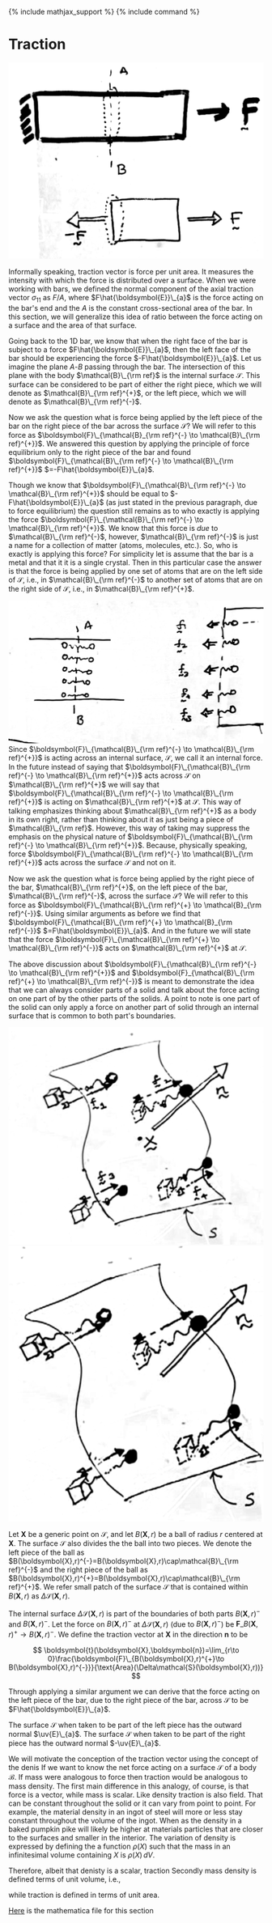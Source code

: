 {% include mathjax_support %}
{% include command %}


# Traction

![](2021-10-02-20-23-45.png)

Informally speaking, traction vector is force per unit area. It measures the intensity with which the force is distributed over a surface. When we were working with bars, we defined the normal component of the axial traction vector $\sigma_{11}$ as $F/A$, where $F\hat{\boldsymbol{E}}\_{a}$ is the force acting on the bar's end and the $A$ is the constant cross-sectional area of the bar. In this section, we will generalize this idea of ratio between the force acting on a surface and the area of that surface. 


Going back to the 1D bar, we know that when the right face of the bar is subject to a force $F\hat{\boldsymbol{E}}\_{a}$, then the left face of the bar should be experiencing the force $-F\hat{\boldsymbol{E}}\_{a}$. Let us imagine  the plane $A$-$B$ passing through the bar. The intersection of this plane with the body $\mathcal{B}\_{\rm ref}$ is the internal surface $\mathcal{S}$. This surface can be considered to be part of either the right piece, which we will denote as $\mathcal{B}\_{\rm ref}^{+}$, or the left piece, which we will denote as $\mathcal{B}\_{\rm ref}^{-}$.


Now we ask the question what is force being applied by the left piece of the bar on the right piece of the bar across the surface $\mathcal{S}$? We will refer to this force as $\boldsymbol{F}\_{\mathcal{B}_{\rm ref}^{-} \to \mathcal{B}\_{\rm ref}^{+}}$. We answered this question by applying the principle of force equilibrium only to the right piece of the bar and found $\boldsymbol{F}\_{\mathcal{B}\_{\rm ref}^{-} \to \mathcal{B}\_{\rm ref}^{+}}$ $=-F\hat{\boldsymbol{E}}\_{a}$. 

Though we know that $\boldsymbol{F}\_{\mathcal{B}\_{\rm ref}^{-} \to \mathcal{B}\_{\rm ref}^{+}}$ should be equal to  $-F\hat{\boldsymbol{E}}\_{a}$ (as just stated in the previous paragraph, due to force equilibrium) the question still remains as to who exactly is applying the force $\boldsymbol{F}\_{\mathcal{B}\_{\rm ref}^{-} \to \mathcal{B}\_{\rm ref}^{+}}$. We know that this force is _due_ to $\mathcal{B}\_{\rm ref}^{-}$, however,  $\mathcal{B}\_{\rm ref}^{-}$ is just a name for a collection of matter (atoms, molecules, etc.). So, who is exactly is applying this force? For simplicity let is assume that the bar is a metal and that it it is a  single crystal. Then in this particular case the answer is that the force is being applied by  one set of atoms that are on the left side of $\mathcal{S}$, i.e., in  $\mathcal{B}\_{\rm ref}^{-}$ to another set of atoms that are on the right side of $\mathcal{S}$, i.e., in $\mathcal{B}\_{\rm ref}^{+}$. 

![](2021-10-02-23-20-02.png)
Since $\boldsymbol{F}\_{\mathcal{B}\_{\rm ref}^{-} \to \mathcal{B}\_{\rm ref}^{+}}$ is acting across an internal surface, $\mathcal{S}$, we call it an internal force. In the future instead of saying that $\boldsymbol{F}\_{\mathcal{B}\_{\rm ref}^{-} \to \mathcal{B}\_{\rm ref}^{+}}$ acts across $\mathcal{S}$ on $\mathcal{B}\_{\rm ref}^{+}$ we will say that $\boldsymbol{F}\_{\mathcal{B}\_{\rm ref}^{-} \to \mathcal{B}\_{\rm ref}^{+}}$ is acting on $\mathcal{B}\_{\rm ref}^{+}$ at $\mathcal{S}$. This way of talking emphasizes thinking about $\mathcal{B}\_{\rm ref}^{+}$ as a body in its own right, rather than thinking about it as just being a piece of $\mathcal{B}\_{\rm ref}$. However, this way of taking may suppress the emphasis on the physical nature of  $\boldsymbol{F}\_{\mathcal{B}\_{\rm ref}^{-} \to \mathcal{B}\_{\rm ref}^{+}}$. Because,  physically speaking,  force $\boldsymbol{F}\_{\mathcal{B}\_{\rm ref}^{-} \to \mathcal{B}\_{\rm ref}^{+}}$  acts across the surface $\mathcal{S}$ and not on it.  

Now we ask the question what is force being applied by the right piece of the bar, $\mathcal{B}\_{\rm ref}^{+}$, on the left piece of the bar, $\mathcal{B}\_{\rm ref}^{-}$, across the surface $\mathcal{S}$? We will refer to this force as $\boldsymbol{F}\_{\mathcal{B}\_{\rm ref}^{+} \to \mathcal{B}_{\rm ref}^{-}}$. Using similar arguments as before we find that $\boldsymbol{F}\_{\mathcal{B}\_{\rm ref}^{+} \to \mathcal{B}_{\rm ref}^{-}}$ $=F\hat{\boldsymbol{E}}\_{a}$. And in the future we will state that the force  $\boldsymbol{F}\_{\mathcal{B}\_{\rm ref}^{+} \to \mathcal{B}\_{\rm ref}^{-}}$  acts on $\mathcal{B}\_{\rm ref}^{+}$ at $\mathcal{S}$.



The above discussion about $\boldsymbol{F}\_{\mathcal{B}\_{\rm ref}^{-} \to \mathcal{B}\_{\rm ref}^{+}}$ and $\boldsymbol{F}_{\mathcal{B}\_{\rm ref}^{+} \to \mathcal{B}\_{\rm ref}^{-}}$ is meant to demonstrate the idea  that we can always consider parts of a solid and talk about the force acting on one part of by the other parts of the solids. A point to note is one part of the solid can only apply a force on another part of solid through an internal surface that is common to both part's boundaries.  

![](2021-10-03-00-37-03.png)
![](2021-10-03-00-33-25.png)

Let $\boldsymbol{X}$ be a generic point on $\mathcal{S}$, and let $B(\boldsymbol{X},r)$ be a ball of radius $r$ centered at $\boldsymbol{X}$. The surface $\mathcal{S}$ also divides the the ball into two pieces. We denote  the left piece of the ball as $B(\boldsymbol{X},r)^{-}=B(\boldsymbol{X},r)\cap\mathcal{B}\_{\rm ref}^{-}$ and the right piece of the ball as $B(\boldsymbol{X},r)^{+}=B(\boldsymbol{X},r)\cap\mathcal{B}\_{\rm ref}^{+}$. We refer small patch of the surface $\mathcal{S}$ that is contained within $B(\boldsymbol{X},r)$ as $\Delta\mathcal{S}(\boldsymbol{X},r)$.  

The internal surface $\Delta\mathcal{S}(\boldsymbol{X},r)$ is part of the boundaries of both  parts $B(\boldsymbol{X},r)^{-}$ and $B(\boldsymbol{X},r)^{-}$. Let the force on  $B(\boldsymbol{X},r)^{-}$ at $\Delta\mathcal{S}(\boldsymbol{X},r)$ (due to $B(\boldsymbol{X},r)^{-}$) be $\boldsymbol{F}\_{B(\boldsymbol{X},r)^{+}\to B(\boldsymbol{X},r)^{-}}$. We define the traction vector  at $\boldsymbol{X}$ in the direction $\boldsymbol{n}$ to be 

$$ 
\boldsymbol{t}(\boldsymbol{X},\boldsymbol{n})=\lim_{r\to 0}\frac{\boldsymbol{F}\_{B(\boldsymbol{X},r)^{+}\to B(\boldsymbol{X},r)^{-}}}{\text{Area}(\Delta\mathcal{S}(\boldsymbol{X},r))}
$$


Through applying a similar argument we can derive that the force acting on the left piece of the bar, due to the right piece of the bar, across $\mathcal{S}$ to be $F\hat{\boldsymbol{E}}\_{a}$. 


The surface $\mathcal{S}$ when taken to be part of the left piece has the outward normal $\uv{E}\_{a}$. The surface $\mathcal{S}$ when taken to be part of the right piece has the outward normal $-\uv{E}\_{a}$. 


We will motivate the conception of the traction vector using the concept of the denis
If we want to know the net force acting on a surface $\mathcal{S}$ of a body $\mathcal{B}$. 
If mass were analogous to force then traction would be analogous to mass density. 
The first main difference in this analogy, of course, is that force is a vector, while mass is scalar. Like density traction is also field. That can be constant throughout the solid or it can vary from point to point. For example, the material density in an  ingot of steel will more or less stay constant throughout the volume of the ingot. When as the density in a baked pumpkin pike will likely be higher at materials particles that are closer to the surfaces and smaller in the interior. The variation of density is expressed by defining the a function  $\rho(X)$ such that the mass in an infinitesimal volume containing $X$ is $\rho(X)\, dV$.  




Therefore, albeit that denisty is a scalar, traction Secondly mass density is defined terms of unit volume, i.e., 

  while traction is defined in terms of unit area. 

[Here](./WFiles/SurfaceIntersection.nb) is the mathematica file for this section 
